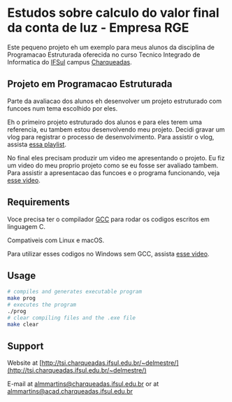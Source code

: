 Estudos sobre calculo do valor final da conta de luz - Empresa RGE
===========================================

Este pequeno projeto eh um exemplo para meus alunos da disciplina de Programacao Estruturada oferecida no curso Tecnico Integrado de Informatica do [IFSul](http://www.ifsul.edu.br/) campus [Charqueadas](http://www.charqueadas.ifsul.edu.br/portal/).

## Projeto em Programacao Estruturada

Parte da avaliacao dos alunos eh desenvolver um projeto estruturado com funcoes num tema escolhido por eles.

Eh o primeiro projeto estruturado dos alunos e para eles terem uma referencia, eu tambem estou desenvolvendo meu projeto. Decidi gravar um vlog para registrar o processo de desenvolvimento. Para assistir o vlog, assista [essa playlist](https://youtube.com/playlist?list=PLeZ9_FbdLGk5DCcscYu_JlygsoNrzpOvP).

No final eles precisam produzir um video me apresentando o projeto. Eu fiz um video do meu proprio projeto como se eu fosse ser avaliado tambem. Para assistir a apresentacao das funcoes e o programa funcionando, veja [esse video](https://youtu.be/cpj4y1FAiMY).

## Requirements

Voce precisa ter o compilador [GCC](https://gcc.gnu.org/) para rodar os codigos escritos em linguagem C.

Compativeis com Linux e macOS. 

Para utilizar esses codigos no Windows sem GCC, assista [esse video](https://www.youtube.com/watch?v=h_m0vf6mt1E&list=PLeZ9_FbdLGk7K4ma8oXb3hhcjBMjF1Kcp&index=2).

## Usage

```bash
# compiles and generates executable program
make prog
# executes the program
./prog
# clear compiling files and the .exe file
make clear
```

## Support

Website at [http://tsi.charqueadas.ifsul.edu.br/~delmestre/](http://tsi.charqueadas.ifsul.edu.br/~delmestre/)

E-mail at [almmartins@charqueadas.ifsul.edu.br](almmartins@charqueadas.ifsul.edu.br)
 or at [almmartins@acad.charqueadas.ifsul.edu.br](almmartins@acad.charqueadas.ifsul.edu.br)

